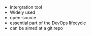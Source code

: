 - intergration tool
- Widely used
- open-source
- essential part of the DevOps lifecycle
- can be aimed at a git repo